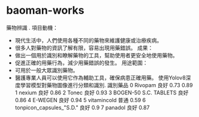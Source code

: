 # baoman-works
藥物辨識
. 項目動機：
   - 現代生活中，人們使用各種不同的藥物來維護健康或治療疾病。
   - 很多人對藥物的資訊了解有限，容易出現用藥錯誤。
成果：
   - 做出一個用於識別和瞭解藥物的工具，幫助使用者更安全地使用藥物。
   - 促進正確的用藥行為，減少用藥錯誤的發生。
用途範圍：
   - 可用於一般大眾識別藥物。
   - 醫護專業人員可以使用它作為輔助工具，確保病患正確用藥。
     使用Yolov8深度學習模型對藥物圖像進行分類和識別.
識別藥品
0    Rivopam                           良好   0.73    0.89
1    nexium                            良好   0.86
2    Tonec                             良好   0.93
3    BOGEN-50 S.C. TABLETS             良好   0.86
4    E-WEGEN                           良好   0.94
5    vitamincold                       普通   0.59
6    tonpicon_capsules_"S.D."          良好   0.9
7    panadol                           良好   0.87
     

